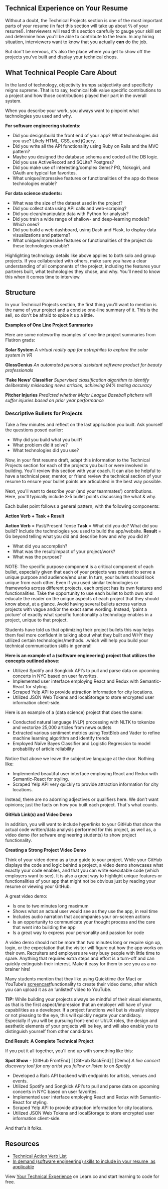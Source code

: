 ## Technical Experience on Your Resume

Without a doubt, the Technical Projects section is one of the most important parts of your resume (in fact this section will take up about ⅔ of your resume!). Interviewers will read this section carefully to gauge your skill set and determine how you'll be able to contribute to the team. In any hiring situation, interviewers want to know that you actually **can** do the job.

But don't be nervous, it's also the place where you get to show off the projects you've built and display your technical chops.

## What Technical People Care About

In the land of technology, objectivity trumps subjectivity and specificity reigns supreme. That is to say, technical folk value specific contributions to a project and how those contributions played their part in the overall system.

When you describe your work, you always want to pinpoint what technologies you used and why.


**For software engineering students:**

- Did you design/build the front end of your app? What technologies did you use? Likely HTML, CSS, and jQuery.
- Did you write all the API functionality using Ruby on Rails and the MVC pattern?
- Maybe you designed the database schema and coded all the DB logic. Did you use ActiveRecord and SQLite? Postgres?
- Did you make use of interesting/complex Gems? PG, Nokogiri, and OAuth are typical fan favorites.
- What unique/impressive features or functionalities of the app do these technologies enable?

**For data science students:**

- What was the size of the dataset used in the project?
- Did you collect data using API calls and web-scraping?
- Did you clean/manipulate data with Python for analysis?
- Did you train a wide range of shallow- and deep-learning models? Which ones?
- Did you build a web dashboard, using Dash and Flask, to display data visualizations and patterns?
- What unique/impressive features or functionalities of the project do these technologies enable?


Highlighting technology details like above applies to both solo and group projects. If you collaborated with others, make sure you have a clear understanding of all components of the project, including the features your partners built, what technologies they chose, and why. You’ll need to know this when it comes time to interview.

## Structure

In your Technical Projects section, the first thing you'll want to mention is the name of your project and a concise one-line summary of it. This is the sell, so don't be afraid to spice it up a little.



**Examples of One Line Project Summaries**

Here are some noteworthy examples of one-line project summaries from Flatiron grads:


**Solar System**
*A virtual reality app for astrophiles to explore the solar system in VR*

**GlossGenius**
*An automated personal assistant software product for beauty professionals*

**‘Fake News’ Classifier**
*Supervised classification algorithm to identify deliberately misleading news articles, achieving 94% testing accuracy*

**Pitcher Injuries**
*Predicted whether Major League Baseball pitchers will suffer injuries based on prior year performance*




### **Descriptive Bullets for Projects**

Take a few minutes and reflect on the last application you built. Ask yourself the questions posed earlier:

- Why did you build what you built?
- What problem did it solve?
- What technologies did you use?

Now, in your first resume draft, adapt this information to the Technical Projects section for each of the projects you built or were involved in building. You'll review this section with your coach. It can also be helpful to have a technical peer, mentor, or friend review the technical section of your resume to ensure your bullet points are articulated in the best way possible.

Next, you'll want to describe your (and your teammates’) contributions. Here, you'll typically include 3-5 bullet points discussing the what & why.

Each bullet point follows a general pattern, with the following components:

**Action Verb + Task + Result**

**Action Verb** = Past/Present Tense 
**Task** =  What did you do? What did you build? Include the technologies you used to build the app/website.
**Result** = Go beyond telling what you did and describe how and why you did it? 
  - What did you accomplish?  
  - What was the result/impact of your project/work? 
  - What was the purpose?

NOTE: The specific purpose component is a critical component of each bullet, especially given that each of your projects was created to serve a unique purpose and audience/end user. In turn, your bullets should look unique from each other. Even if you used similar technologies or frameworks across different projects, each project has its own features and functionalities. Take the opportunity to use each bullet to both own and educate the reader on the unique aspects of each project that they should know about, at a glance. Avoid having several bullets across various projects with vague and/or the exact same wording. Instead, 'paint a picture' of exactly what specific functionality a technology enables in a project, unique to that project.


Students have told us that optimizing their project bullets this way helps them feel more confident in talking about what they built and WHY they utilized certain technologies/methods...which will help you build your technical communication skills in general!


**Here is an example of a (software engineering) project that utilizes the concepts outlined above:**

- Utilized Spotify and Songkick API’s to pull and parse data on upcoming concerts in NYC based on user favorites.
- Implemented user interface employing React and Redux with Semantic-React for styling.
- Scraped Yelp API to provide attraction information for city locations.
- Utilized JSON Web Tokens and localStorage to store encrypted user information client-side.

Here is an example of a (data science) project that does the same:

- Conducted natural language (NLP) processing with NLTK to tokenize and vectorize 25,000 articles from news outlets
- Extracted various sentiment metrics using TextBlob and Vader to refine machine learning algorithm and identify trends
- Employed Naïve Bayes Classifier and Logistic Regression to model probability of article reliability


Notice that above we leave the subjective language at the door. Nothing like:

- Implemented beautiful user interface employing React and Redux with Semantic-React for styling.
- Scraped Yelp API very quickly to provide attraction information for city locations.

Instead, there are no adorning adjectives or qualifiers here. We don’t want opinions; just the facts on how you built each project. That's what counts.


**GitHub Link(s) and Video Demo**

In addition, you will want to include hyperlinks to your GitHub that show the actual code written/data analysis performed for this project, as well as, a video demo (for sofware engineering students) to show project functionality.


**Creating a Strong Project Video Demo**

Think of your video demo as a tour guide to your project. While your GitHub displays the code and logic behind a project, a video demo showcases what exactly your code enables, and that you can write executable code (which employers want to see). It is also a great way to highlight unique features or functionalities of your app that might not be obvious just by reading your resume or viewing your GitHub.

A great video demo:
- Is one to two minutes long maximum
- Shows what an actual user would see as they use the app, in real time
- Includes audio narration that accompanies your on-screen actions
- Is an opportunity to communicate your thought process and the care that went into building the app
- Is a great way to express your personality and passion for code

A video demo should not be more than two minutes long or require sign up, login, or the expectation that the visitor will figure out how the app works on their own. Recruiters and employers are very busy people with little time to spare. Anything that requires extra steps and effort is a turn-off and can quickly extinguish their interest. Make it easy for them to see you as a no-brainer hire!

Many students mention that they like using Quicktime (for Mac) or YouTube’s [screencast](https://lifehacker.com/record-a-screencast-with-nothing-but-youtube-1753803412)functionality to create their video demo, after which you can upload it as an ‘unlisted’ video to YouTube.

**TIP:** While building your projects always be mindful of their visual elements, as that is the first aspect/impression that an employer will have of your capabilities as a developer. If a project functions well but is visually sloppy or not pleasing to the eye, this will quickly negate your candidacy. Especially if you will be pursuing front-end or UI/UX roles, the design and aesthetic elements of your projects will be key, and will also enable you to distinguish yourself from other candidates


**End Result: A Complete Technical Project**

If you put it all together, you'll end up with something like this:

**Spot Show** - [GitHub FrontEnd] | [GitHub BackEnd] | [Demo]
*A live concert discovery tool for any artist you follow or listen to on Spotify*
- Developed a Rails API backend with endpoints for artists, venues and events.
- Utilized Spotify and Songkick API’s to pull and parse data on upcoming concerts in NYC based on user favorites.
- Implemented user interface employing React and Redux with Semantic-React for styling.
- Scraped Yelp API to provide attraction information for city locations.
- Utilized JSON Web Tokens and localStorage to store encrypted user information client-side.


And that's it folks.


## Resources
- [Technical Action Verb List](https://ecs.engineering.illinois.edu/files/2014/07/CSG-resume-Verbs.pdf)
- [In demand (software engineering) skills to include in your resume, as applicable](https://www.jobscan.co/skills/software-engineer)


<p class='util--hide'>View <a href='https://learn.co/lessons/your-technical-experience'>Your Technical Experience</a> on Learn.co and start learning to code for free.</p>
